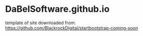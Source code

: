 # DaBelSoftware.github.io

template of site downloaded from: https://github.com/BlackrockDigital/startbootstrap-coming-soon